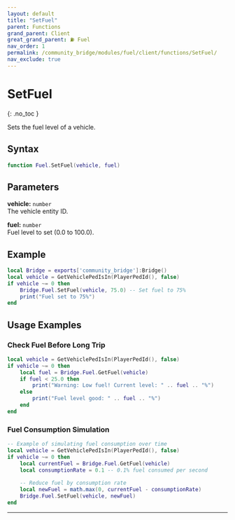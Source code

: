 ```yaml
---
layout: default
title: "SetFuel"
parent: Functions
grand_parent: Client
great_grand_parent: ⛽ Fuel
nav_order: 1
permalink: /community_bridge/modules/fuel/client/functions/SetFuel/
nav_exclude: true
---
```


# SetFuel
{: .no_toc }

Sets the fuel level of a vehicle.

## Syntax

```lua
function Fuel.SetFuel(vehicle, fuel)
```

## Parameters

**vehicle:** `number`  
The vehicle entity ID.

**fuel:** `number`  
Fuel level to set (0.0 to 100.0).

## Example

```lua
local Bridge = exports['community_bridge']:Bridge()
local vehicle = GetVehiclePedIsIn(PlayerPedId(), false)
if vehicle ~= 0 then
    Bridge.Fuel.SetFuel(vehicle, 75.0) -- Set fuel to 75%
    print("Fuel set to 75%")
end
```

## Usage Examples

### Check Fuel Before Long Trip
```lua
local vehicle = GetVehiclePedIsIn(PlayerPedId(), false)
if vehicle ~= 0 then
    local fuel = Bridge.Fuel.GetFuel(vehicle)
    if fuel < 25.0 then
        print("Warning: Low fuel! Current level: " .. fuel .. "%")
    else
        print("Fuel level good: " .. fuel .. "%")
    end
end
```

### Fuel Consumption Simulation
```lua
-- Example of simulating fuel consumption over time
local vehicle = GetVehiclePedIsIn(PlayerPedId(), false)
if vehicle ~= 0 then
    local currentFuel = Bridge.Fuel.GetFuel(vehicle)
    local consumptionRate = 0.1 -- 0.1% fuel consumed per second
    
    -- Reduce fuel by consumption rate
    local newFuel = math.max(0, currentFuel - consumptionRate)
    Bridge.Fuel.SetFuel(vehicle, newFuel)
end
```

---